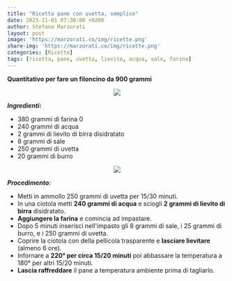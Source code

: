```yaml
---
title: "Ricetta pane con uvetta, semplice"
date: 2023-11-01 07:30:00 +0200
author: Stefano Marzorati
layout: post
image: 'https://marzorati.co/img/ricette.png'
share-img: 'https://marzorati.co/img/ricette.png'
categories: [Ricette]
tags: [ricetta, pane, uvetta, lievito, acqua, sale, farina]
---
```

**Quantitativo per fare un filoncino da 900 grammi**   

<p align="center">
  <img src="https://marzorati.co/img/post/pane_uvetta_1a.jpg">
</p>   

***Ingredienti:***   

* 380 grammi di farina 0
* 240 grammi di acqua
* 2 grammi di lievito di birra disidratato
* 8 grammi di sale
* 250 grammi di uvetta
* 20 grammi di burro

<p align="center">
  <img src="https://marzorati.co/img/post/pane_uvetta_2a.jpg">
</p>  

***Procedimento:***   

* Metti in ammollo 250 grammi di uvetta per 15/30 minuti.
* In una ciotola metti **240 grammi di acqua** e sciogli **2 grammi di lievito di birra** disidratato.
* **Aggiungere la farina** e comincia ad impastare.   
* Dopo 5 minuti inserisci nell'impasto gli 8 grammi di sale, i 25 grammi di burro, e i 250 grammi di uvetta. 
* Coprire la ciotola con della pellicola trasparente e **lasciare lievitare** (almeno 6 ore).  
* Infornare a **220° per circa 15/20 minuti** poi abbassare la temperatura a 180° per altri 15/20 minuti.
* **Lascia raffreddare** il pane a temperatura ambiente prima di tagliarlo.  
